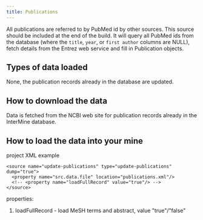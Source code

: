 ```yaml
---
title: Publications
---
```


All publications are referred to by PubMed id by other sources. This source should be included at the end of the build. It will query all PubMed ids from the database \(where the `title`, `year`, or `first author` columns are NULL\), fetch details from the Entrez web service and fill in Publication objects.

## Types of data loaded

None, the publication records already in the database are updated.

## How to download the data

Data is fetched from the NCBI web site for publication records already in the InterMine database.

## How to load the data into your mine

project XML example

```markup
<source name="update-publications" type="update-publications" dump="true">
  <property name="src.data.file" location="publications.xml"/>
  <!-- <property name="loadFullRecord" value="true"/> -->
</source>
```

properties:

1. loadFullRecord - load MeSH terms and abstract, value "true"/"false"

